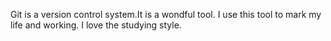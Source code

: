 Git is a version control system.It is a wondful tool.
I use this tool to mark my life and working.
I love the studying style.